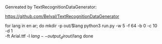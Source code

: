 Genreated by TextRecognitionDataGenerator:

https://github.com/Belval/TextRecognitionDataGenerator

for lang in en ar; do
    mkdir -p out/$lang
    python3 run.py -w 5 -f 64 -b 0 -c 10 -d 1 \
            -ft Arial.ttf -l $lang --output_dir out/$lang
done
